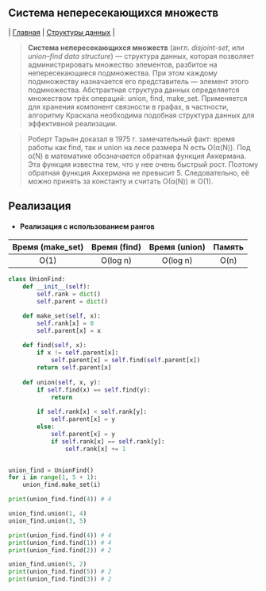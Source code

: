 Система непересекающихся множеств
---------------------------------
| [Главная](../../../README.md#Список-алгоритмов-[russian])
| [Структуры данных](../../../README.md#Структуры-данных)
|

> **Система непересекающихся множеств** 
(англ. _disjoint-set_, или _union–find data structure_) 
— структура данных, которая позволяет администрировать 
множество элементов, разбитое на непересекающиеся подмножества. 
При этом каждому подмножеству назначается его представитель — 
элемент этого подмножества. Абстрактная структура данных 
определяется множеством трёх операций: union, find, make_set.
Применяется для хранения компонент связности в графах, 
в частности, алгоритму Краскала необходима подобная 
структура данных для эффективной реализации.


> Роберт Тарьян доказал в 1975 г. замечательный факт: время работы как find, 
так и union на лесе размера N есть O(α(N)). Под α(N) в математике обозначается 
обратная функция Аккермана. 
Эта функция известна тем, что у нее очень быстрый рост. 
Поэтому обратная функция Аккермана не превысит 5. Следовательно, её можно 
принять за константу и считать O(α(N)) ≅ O(1).


Реализация
----------
* #### Реализация с использованием рангов

|Время (make_set) |Время (find) |Время (union)|Память   |
|:---------------:|:-----------:|:-----------:|:-------:|
|O(1)             |O(log n)     |O(log n)     |O(n)     |

```python
class UnionFind:
    def __init__(self):
        self.rank = dict()
        self.parent = dict()

    def make_set(self, x):
        self.rank[x] = 0
        self.parent[x] = x
    
    def find(self, x):
        if x != self.parent[x]:
            self.parent[x] = self.find(self.parent[x])
        return self.parent[x]
        
    def union(self, x, y):
        if self.find(x) == self.find(y):
            return
        
        if self.rank[x] < self.rank[y]:
            self.parent[x] = y
        else:
            self.parent[x] = y
            if self.rank[x] == self.rank[y]:
                self.rank[x] += 1


union_find = UnionFind()
for i in range(1, 5 + 1):
    union_find.make_set(i)

print(union_find.find(4)) # 4

union_find.union(1, 4)
union_find.union(3, 5)

print(union_find.find(4)) # 4
print(union_find.find(1)) # 4
print(union_find.find(2)) # 2

union_find.union(5, 2)
print(union_find.find(5)) # 2
print(union_find.find(3)) # 2
```